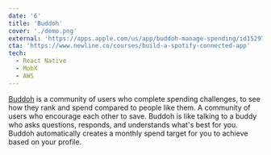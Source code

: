 ```yaml
---
date: '6'
title: 'Buddoh'
cover: './demo.png'
external: 'https://apps.apple.com/us/app/buddoh-manage-spending/id1529751704'
cta: 'https://www.newline.co/courses/build-a-spotify-connected-app'
tech:
  - React Native
  - MobX
  - AWS
---
```


[Buddoh](https://apps.apple.com/us/app/buddoh-manage-spending/id1529751704) is a community of users who complete spending challenges, to see how they rank and spend compared to people like them. A community of users who encourage each other to save. Buddoh is like talking to a buddy who asks questions, responds, and understands what's best for you. Buddoh automatically creates a monthly spend target for you to achieve based on your profile.
